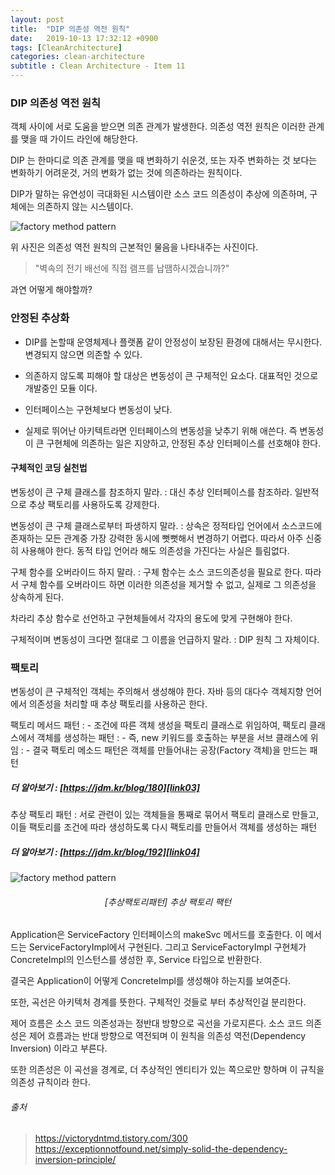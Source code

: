 ```yaml
---
layout: post
title:  "DIP 의존성 역전 원칙"
date:   2019-10-13 17:32:12 +0900
tags: [CleanArchitecture]
categories: clean-architecture
subtitle : Clean Architecture - Item 11
---
```


### DIP 의존성 역전 원칙
객체 사이에 서로 도움을 받으면 의존 관계가 발생한다. 의존성 역전 원칙은 이러한 관계를 맺을 때 가이드 라인에 해당한다.

DIP 는 한마디로 의존 관계를 맺을 때 변화하기 쉬운것, 또는 자주 변화하는 것 보다는 변화하기 어려운것, 거의 변화가 없는 것에 의존하라는 원칙이다.

DIP가 말하는 유연성이 극대화된 시스템이란 소스 코드 의존성이 추상에 의존하며, 구체에는 의존하지 않는 시스템이다.

![factory method pattern](17.jpg) 

위 사진은 의존성 역전 원칙의 근본적인 물음을 나타내주는 사진이다. 
> "벽속의 전기 배선에 직접 램프를 납땜하시겠습니까?" 

과연 어떻게 해야할까?



<!-- more -->

### 안정된 추상화 

- DIP를 논할때 운영체제나 플랫폼 같이 안정성이 보장된 환경에 대해서는 무시한다. 변경되지 않으면 의존할 수 있다.

- 의존하지 않도록 피해야 할 대상은 변동성이 큰 구체적인 요소다. 대표적인 것으로 개발중인 모듈 이다.

- 인터페이스는 구현체보다 변동성이 낮다. 

- 실제로 뛰어난 아키텍트라면 인터페이스의 변동성을 낮추기 위해 애쓴다. 즉 변동성이 큰 구현체에 의존하는 일은 지양하고, 안정된 추상 인터페이스를 선호해야 한다. 



#### 구체적인 코딩 실천법

변동성이 큰 구체 클래스를 참조하지 말라.
: 대신 추상 인터페이스를 참조하라. 일반적으로 추상 팩토리를 사용하도록 강제한다.


변동성이 큰 구체 클래스로부터 파생하지 말라.
: 상속은 정적타입 언어에서 소스코드에 존재하는 모든 관계중 가장 강력한 동시에 뻣뻣해서 변경하기 어렵다. 따라서 아주 신중히 사용해야 한다. 동적 타입 언어라 해도 의존성을 가진다는 사실은 틀림없다.


구체 함수를 오버라이드 하지 말라.
: 구체 함수는 소스 코드의존성을 필요로 한다. 따라서 구체 함수를 오버라이드 하면 이러한 의존성을 제거할 수 없고, 실제로 그 의존성을 상속하게 된다. 

차라리 추상 함수로 선언하고 구현체들에서 각자의 용도에 맞게 구현해야 한다.

구체적이며 변동성이 크다면 절대로 그 이름을 언급하지 말라.
: DIP 원칙 그 자체이다.



### 팩토리 
변동성이 큰 구체적인 객체는 주의해서 생성해야 한다. 자바 등의 대다수 객체지향 언어에서 의존성을 처리할 때 추상 팩토리를 사용하곤 한다.

팩토리 메서드 패턴 
: - 조건에 따른 객체 생성을 팩토리 클래스로 위임하여, 팩토리 클래스에서 객체를 생성하는 패턴
: - 즉, new 키워드를 호출하는 부분을 서브 클래스에 위임
: - 결국 팩토리 메소드 패턴은 객체를 만들어내는 공장(Factory 객체)을 만드는 패턴

##### 더 알아보기 : [https://jdm.kr/blog/180][link03] <br/>
[link03]: https://jdm.kr/blog/180



추상 팩토리 패턴
: 서로 관련이 있는 객체들을 통째로 묶어서 팩토리 클래스로 만들고, 이들 팩토리를 조건에 따라 생성하도록 다시 팩토리를 만들어서 객체를 생성하는 패턴

##### 더 알아보기 : [https://jdm.kr/blog/192][link04] <br/>
[link04]: https://jdm.kr/blog/192


![factory method pattern](16.png) 
###### <center> [추상팩토리패턴] 추상 팩토리 팩턴 </center>



Application은 ServiceFactory 인터페이스의 makeSvc 메서드를 호출한다. 이 메서드는 ServiceFactoryImpl에서 구현된다. 그리고 ServiceFactoryImpl 구현체가 ConcreteImpl의 인스턴스를 생성한 후, Service 타입으로 반환한다.

결국은 Application이 어떻게 ConcreteImpl를 생성해야 하는지를 보여준다.

또한, 곡선은 아키텍처 경계를 뜻한다. 구체적인 것들로 부터 추상적인걸 분리한다.

제어 흐름은 소스 코드 의존성과는 정반대 방향으로 곡선을 가로지른다. 소스 코드 의존성은 제어 흐름과는 반대 방향으로 역전되며 이 원칙을 의존성 역전(Dependency Inversion) 이라고 부른다.

또한 의존성은 이 곡선을 경계로, 더 추상적인 엔티티가 있는 쪽으로만 향하며 이 규칙을 의존성 규칙이라 한다.




###### 출처
> https://victorydntmd.tistory.com/300
> https://exceptionnotfound.net/simply-solid-the-dependency-inversion-principle/

